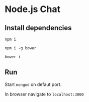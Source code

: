 # Node.js Chat

## Install dependencies

`npm i`

`npm i -g bower`

`bower i`

## Run

Start `mongod` on defaut port.

In browser navigate to `localhost:3000`

